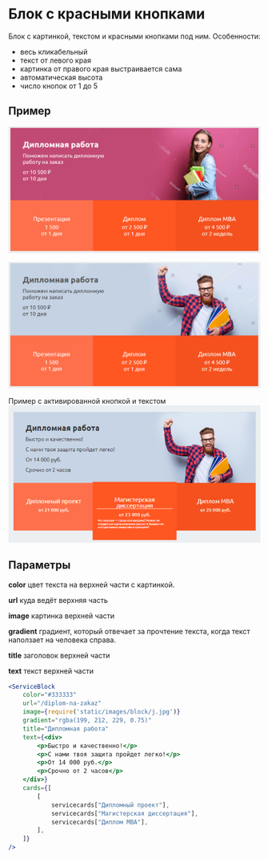 # Блок с красными кнопками
Блок с картинкой, текстом и красными кнопками под ним.
Особенности:

* весь кликабельный
* текст от левого края
* картинка от правого края выстраивается сама
* автоматическая высота
* число кнопок от 1 до 5

## Пример
![блок с красными кнопками и белым текстом image](./redbtnblock1.png)

![блок с красными кнопками и серым текстом image](./redbtnblock2.png)

Пример с активированной кнопкой и текстом
![блок с красными кнопками и серым текстом image](./redbtnblock3.png)

## Параметры
**color** цвет текста на верхней части с картинкой.

**url** куда ведёт верхняя часть

**image** картинка верхней части

**gradient** градиент, который отвечает за прочтение текста, когда текст наползает
на человека справа.

**title** заголовок верхней части

**text** текст верхней части

```jsx
<ServiceBlock
    color="#333333"
    url="/diplom-na-zakaz"
    image={require('static/images/block/j.jpg')}
    gradient="rgba(199, 212, 229, 0.75)"
    title="Дипломная работа"
    text={<div>
        <p>Быстро и качественно!</p>
        <p>С нами твоя защита пройдет легко!</p>
        <p>От 14 000 руб.</p>
        <p>Срочно от 2 часов</p>
    </div>}
    cards={[
        [
            servicecards["Дипломный проект"],
            servicecards["Магистерская диссертация"],
            servicecards["Диплом MBA"],
        ],
    ]}
/>
```
